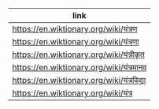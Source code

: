 |link|
|----|
|https://en.wiktionary.org/wiki/यंत्रण|
|https://en.wiktionary.org/wiki/यंत्रणा|
|https://en.wiktionary.org/wiki/यंत्रीकृत|
|https://en.wiktionary.org/wiki/यंत्रमानव|
|https://en.wiktionary.org/wiki/यंत्रविद्या|
|https://en.wiktionary.org/wiki/यंत्र|
